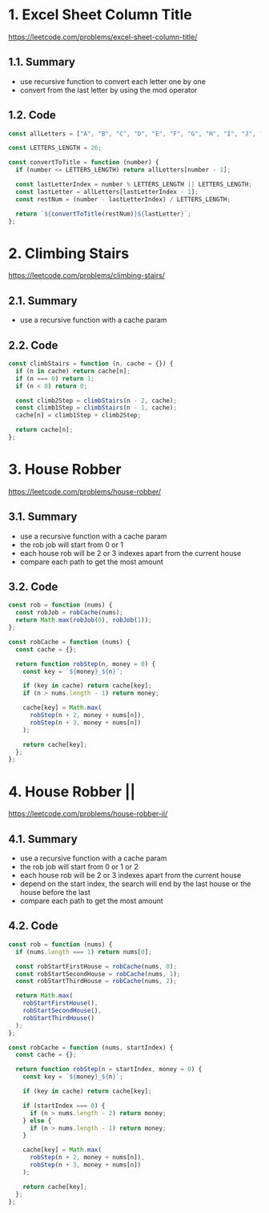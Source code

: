 # 1. Excel Sheet Column Title

https://leetcode.com/problems/excel-sheet-column-title/

## 1.1. Summary

- use recursive function to convert each letter one by one
- convert from the last letter by using the mod operator

## 1.2. Code

```js
const allLetters = ["A", "B", "C", "D", "E", "F", "G", "H", "I", "J", "K", "L", "M", "N", "O", "P", "K", "R", "S", "T", "U", "V", "W", "X", "Y", "Z"];

const LETTERS_LENGTH = 26;

const convertToTitle = function (number) {
  if (number <= LETTERS_LENGTH) return allLetters[number - 1];

  const lastLetterIndex = number % LETTERS_LENGTH || LETTERS_LENGTH;
  const lastLetter = allLetters[lastLetterIndex - 1];
  const restNum = (number - lastLetterIndex) / LETTERS_LENGTH;

  return `${convertToTitle(restNum)}${lastLetter}`;
};
```

# 2. Climbing Stairs

https://leetcode.com/problems/climbing-stairs/

## 2.1. Summary

- use a recursive function with a cache param

## 2.2. Code

```js
const climbStairs = function (n, cache = {}) {
  if (n in cache) return cache[n];
  if (n === 0) return 1;
  if (n < 0) return 0;

  const climb2Step = climbStairs(n - 2, cache);
  const climb1Step = climbStairs(n - 1, cache);
  cache[n] = climb1Step + climb2Step;

  return cache[n];
};
```

# 3. House Robber

https://leetcode.com/problems/house-robber/

## 3.1. Summary

- use a recursive function with a cache param
- the rob job will start from 0 or 1
- each house rob will be 2 or 3 indexes apart from the current house
- compare each path to get the most amount

## 3.2. Code

```js
const rob = function (nums) {
  const robJob = robCache(nums);
  return Math.max(robJob(0), robJob(1));
};

const robCache = function (nums) {
  const cache = {};

  return function robStep(n, money = 0) {
    const key = `${money}_${n}`;

    if (key in cache) return cache[key];
    if (n > nums.length - 1) return money;

    cache[key] = Math.max(
      robStep(n + 2, money + nums[n]),
      robStep(n + 3, money + nums[n])
    );

    return cache[key];
  };
};
```

# 4. House Robber ||

https://leetcode.com/problems/house-robber-ii/

## 4.1. Summary

- use a recursive function with a cache param
- the rob job will start from 0 or 1 or 2
- each house rob will be 2 or 3 indexes apart from the current house
- depend on the start index, the search will end by the last house or the house before the last
- compare each path to get the most amount

## 4.2. Code

```js
const rob = function (nums) {
  if (nums.length === 1) return nums[0];

  const robStartFirstHouse = robCache(nums, 0);
  const robStartSecondHouse = robCache(nums, 1);
  const robStartThirdHouse = robCache(nums, 2);

  return Math.max(
    robStartFirstHouse(),
    robStartSecondHouse(),
    robStartThirdHouse()
  );
};

const robCache = function (nums, startIndex) {
  const cache = {};

  return function robStep(n = startIndex, money = 0) {
    const key = `${money}_${n}`;

    if (key in cache) return cache[key];

    if (startIndex === 0) {
      if (n > nums.length - 2) return money;
    } else {
      if (n > nums.length - 1) return money;
    }

    cache[key] = Math.max(
      robStep(n + 2, money + nums[n]),
      robStep(n + 3, money + nums[n])
    );

    return cache[key];
  };
};
```
